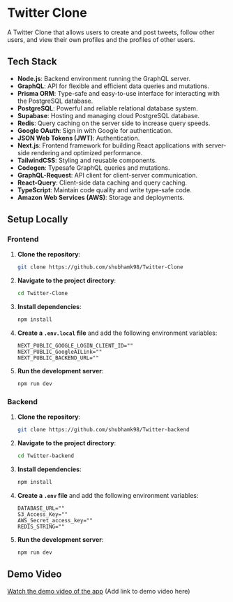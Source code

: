 # Twitter Clone

A Twitter Clone that allows users to create and post tweets, follow other users, and view their own profiles and the profiles of other users.

## Tech Stack

- **Node.js**: Backend environment running the GraphQL server.
- **GraphQL**: API for flexible and efficient data queries and mutations.
- **Prisma ORM**: Type-safe and easy-to-use interface for interacting with the PostgreSQL database.
- **PostgreSQL**: Powerful and reliable relational database system.
- **Supabase**: Hosting and managing cloud PostgreSQL database.
- **Redis**: Query caching on the server side to increase query speeds.
- **Google OAuth**: Sign in with Google for authentication.
- **JSON Web Tokens (JWT)**: Authentication.
- **Next.js**: Frontend framework for building React applications with server-side rendering and optimized performance.
- **TailwindCSS**: Styling and reusable components.
- **Codegen**: Typesafe GraphQL queries and mutations.
- **GraphQL-Request**: API client for client-server communication.
- **React-Query**: Client-side data caching and query caching.
- **TypeScript**: Maintain code quality and write type-safe code.
- **Amazon Web Services (AWS)**: Storage and deployments.

## Setup Locally

### Frontend

1. **Clone the repository**:
   ```bash
   git clone https://github.com/shubhamk98/Twitter-Clone
   ```

2. **Navigate to the project directory**:
   ```bash
   cd Twitter-Clone
   ```

3. **Install dependencies**:
   ```bash
   npm install
   ```

4. **Create a `.env.local` file** and add the following environment variables:
   ```plaintext
   NEXT_PUBLIC_GOOGLE_LOGIN_CLIENT_ID=""
   NEXT_PUBLIC_GoogleAILink=""
   NEXT_PUBLIC_BACKEND_URL=""
   ```

5. **Run the development server**:
   ```bash
   npm run dev
   ```

### Backend

1. **Clone the repository**:
   ```bash
   git clone https://github.com/shubhamk98/Twitter-backend
   ```

2. **Navigate to the project directory**:
   ```bash
   cd Twitter-backend
   ```

3. **Install dependencies**:
   ```bash
   npm install
   ```

4. **Create a `.env` file** and add the following environment variables:
   ```plaintext
   DATABASE_URL=""
   S3_Access_Key=""
   AWS_Secret_access_key=""
   REDIS_STRING=""
   ```

5. **Run the development server**:
   ```bash
   npm run dev
   ```

## Demo Video

[Watch the demo video of the app](#) (Add link to demo video here)
